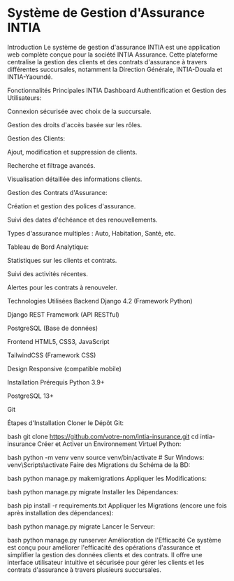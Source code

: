 Système de Gestion d'Assurance INTIA
====================================

Introduction
Le système de gestion d'assurance INTIA est une application web complète conçue pour la société INTIA Assurance. Cette plateforme centralise la gestion des clients et des contrats d'assurance à travers différentes succursales, notamment la Direction Générale, INTIA-Douala et INTIA-Yaoundé.

Fonctionnalités Principales
INTIA Dashboard
Authentification et Gestion des Utilisateurs:

Connexion sécurisée avec choix de la succursale.

Gestion des droits d'accès basée sur les rôles.

Gestion des Clients:

Ajout, modification et suppression de clients.

Recherche et filtrage avancés.

Visualisation détaillée des informations clients.

Gestion des Contrats d'Assurance:

Création et gestion des polices d'assurance.

Suivi des dates d'échéance et des renouvellements.

Types d'assurance multiples : Auto, Habitation, Santé, etc.

Tableau de Bord Analytique:

Statistiques sur les clients et contrats.

Suivi des activités récentes.

Alertes pour les contrats à renouveler.

Technologies Utilisées
Backend
Django 4.2 (Framework Python)

Django REST Framework (API RESTful)

PostgreSQL (Base de données)

Frontend
HTML5, CSS3, JavaScript

TailwindCSS (Framework CSS)

Design Responsive (compatible mobile)

Installation
Prérequis
Python 3.9+

PostgreSQL 13+

Git

Étapes d'Installation
Cloner le Dépôt Git:

bash
git clone https://github.com/votre-nom/intia-insurance.git
cd intia-insurance
Créer et Activer un Environnement Virtuel Python:

bash
python -m venv venv
source venv/bin/activate  # Sur Windows: venv\Scripts\activate
Faire des Migrations du Schéma de la BD:

bash
python manage.py makemigrations
Appliquer les Modifications:

bash
python manage.py migrate
Installer les Dépendances:

bash
pip install -r requirements.txt
Appliquer les Migrations (encore une fois après installation des dépendances):

bash
python manage.py migrate
Lancer le Serveur:

bash
python manage.py runserver
Amélioration de l'Efficacité
Ce système est conçu pour améliorer l'efficacité des opérations d'assurance et simplifier la gestion des données clients et des contrats. Il offre une interface utilisateur intuitive et sécurisée pour gérer les clients et les contrats d'assurance à travers plusieurs succursales.